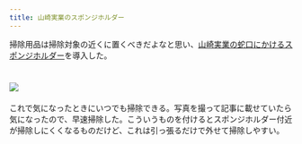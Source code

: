 ```yaml
---
title: 山崎実業のスポンジホルダー
---
```

掃除用品は掃除対象の近くに置くべきだよなと思い、[山崎実業の蛇口にかけるスポンジホルダー](https://www.amazon.co.jp/dp/B07MM4GC6P)を導入した。

![](https://lh4.googleusercontent.com/wOoHImh2gliKApzeXXaMeFpVJLc2C1tTaZ7Z_vz8oZS5NBjls1Qt7uITsg4NIB9VRUozlG5xSzDlNDz_KdqjZ0AK39AZcC11nRleqCgl87o7f41X1eRqQgnzWYTCxWz_I55O4gjcQsDJsluswvVfrXQIgbKtxzGH7Sq5AjutcR5kzPT7OBwZrZrUvUog)
===================================================================================================================================================================================================================================

これで気になったときにいつでも掃除できる。写真を撮って記事に載せていたら気になったので、早速掃除した。こういうものを付けるとスポンジホルダー付近が掃除しにくくなるものだけど、これは引っ張るだけで外せて掃除しやすい。
